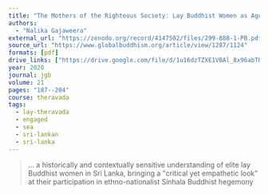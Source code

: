 ```yaml
---
title: "The Mothers of the Righteous Society: Lay Buddhist Women as Agents of the Sinhala Nationalist Imaginary"
authors:
  - "Nalika Gajaweera"
external_url: "https://zenodo.org/record/4147502/files/299-888-1-PB.pdf"
source_url: "https://www.globalbuddhism.org/article/view/1287/1124"
formats: [pdf]
drive_links: ["https://drive.google.com/file/d/1u16dzTZXE1VBAl_8x96abTHdoP6Lcudd/view?usp=drivesdk"]
year: 2020
journal: jgb
volume: 21
pages: "187--204"
course: theravada
tags:
  - lay-theravada
  - engaged
  - sea
  - sri-lankan
  - sri-lanka
---
```


> … a historically and contextually sensitive understanding of elite lay Buddhist women in Sri Lanka, bringing a "critical yet empathetic look" at their participation in ethno-nationalist Sinhala Buddhist hegemony
